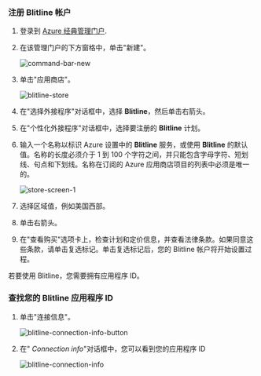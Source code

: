 
### 注册 Blitline 帐户

1. 登录到 [Azure 经典管理门户](https://manage.windowsazure.cn).

2. 在该管理门户的下方窗格中，单击"新建"。

	![command-bar-new][command-bar-new]

3. 单击"应用商店"。

	![blitline-store][blitline-store]

4. 在"选择外接程序"对话框中，选择 **Blitline**，然后单击右箭头。

5. 在"个性化外接程序"对话框中，选择要注册的 **Blitline** 计划。

6. 输入一个名称以标识 Azure 设置中的 **Blitline** 服务，或使用 **Blitline** 的默认值。名称的长度必须介于 1 到 100 个字符之间，并只能包含字母字符、短划线、句点和下划线。名称在订阅的 Azure 应用商店项目的列表中必须是唯一的。

	![store-screen-1][store-screen-1]

7. 选择区域值，例如美国西部。 

8. 单击右箭头。

9. 在"查看购买"选项卡上，检查计划和定价信息，并查看法律条款。如果同意这些条款，请单击复选标记。单击复选标记后，您的 Blitline 帐户将开始设置过程。 

若要使用 Blitline，您需要拥有应用程序 ID。

### 查找您的 Blitline 应用程序 ID ###

1. 单击"连接信息"。

	![blitline-connection-info-button][blitline-connection-info-button]

2. 在" *Connection info*"对话框中，您可以看到您的应用程序 ID

	![blitline-connection-info][blitline-connection-info]

<!--images-->

[command-bar-new]: ./media/blitline-signup/blitline_bar_new.png
[blitline-store]: ./media/blitline-signup/blitline_offerings_store.png
[store-screen-1]: ./media/blitline-signup/blitline_purchase.jpg
[blitline-connection-info-button]: ./media/blitline-signup/blitline_connection_info_button.png
[blitline-connection-info]: ./media/blitline-signup/blitline_connection_info_screen.jpeg

<!--HONumber=41-->
